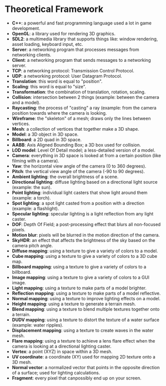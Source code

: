 # Theoretical Framework

- **C++**: a powerful and fast programming language used a lot in game development.
- **OpenGL**: a library used for rendering 3D graphics.
- **SDL2**: a multimedia library that supports things like: window rendering, asset loading, keyboard input, etc.
- **Server**: a networking program that processes messages from networking clients.
- **Client**: a networking program that sends messages to a networking server.
- **TCP**: a networking protocol: Transmission Control Protocol.
- **UDP**: a networking protocol: User Datagram Protocol.
- **Translation**: this word is equal to "position".
- **Scaling**: this word is equal to "size".
- **Transformation**: the combination of translation, rotation, scaling.
- **Collision**: intersection between 2 things (example: between the camera and a model).
- **Raycasting**: the process of "casting" a ray (example: from the camera position towards where the camera is looking.
- **Wireframe**: the "skeleton" of a mesh; draws only the lines between vertices.
- **Mesh**: a collection of vertices that together make a 3D shape.
- **Model**: a 3D object in 3D space.
- **Billboard**: a 2D quad in 3D space.
- **AABB**: Axis Aligned Bounding Box; a 3D box used for collision.
- **LOD model**: Level Of Detail model; a less-detailed version of a model.
- **Camera**: everything in 3D space is looked at from a certain position (like filming with a camera).
- **Yaw**: the horizontal view angle of the camera (0 to 360 degrees).
- **Pitch**: the vertical view angle of the camera (-90 to 90 degrees).
- **Ambient lighting**: the overall brightness of a scene.
- **Directional lighting**: diffuse lighting based on a directional light source (example: the sun).
- **Point lighting**: individual light casters that show light around them (example: a torch).
- **Spot lighting**: a spot light casted from a position with a direction (example: a flashlight).
- **Specular lighting**: specular lighting is a light reflection from any light caster.
- **DOF**: Depth Of Field; a post-processing effect that blurs all non-focused pixels.
- **Motion blur**: pixels will be blurred in the motion direction of the camera.
- **SkyHDR**: an effect that affects the brightness of the sky based on the camera pitch angle.
- **Diffuse mapping**: using a texture to give a variety of colors to a model.
- **Cube mapping**: using a texture to give a variety of colors to a 3D cube map.
- **Billboard mapping**: using a texture to give a variety of colors to a billboard.
- **Image mapping**: using a texture to give a variety of colors to a GUI image.
- **Light mapping**: using a texture to make parts of a model brighter.
- **Reflection mapping**: using a texture to make parts of a model reflective.
- **Normal mapping**: using a texture to improve lighting effects on a model.
- **Height mapping**: using a texture to generate a terrain mesh.
- **Blend mapping**: using a texture to blend multiple textures together onto a terrain.
- **DUDV mapping**: using a texture to distort the texture of a water surface (example: water ripples).
- **Displacement mapping**: using a texture to create waves in the water mesh.
- **Flare mapping**: using a texture to achieve a lens flare effect when the camera is looking at a directional lighting caster.
- **Vertex**: a point (XYZ) in space within a 3D mesh.
- **UV coordinate**: a coordinate (XY) used for mapping 2D texture onto a 3D mesh.
- **Normal vector**: a normalized vector that points in the opposite direction of a surface; used for lighting calculations.
- **Fragment**: every pixel that canpossibly end up on your screen.
